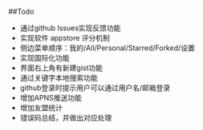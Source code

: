 ##Todo

* 通过github Issues实现反馈功能
* 实现软件 appstore 评分机制
* 侧边菜单顺序：我的/All/Personal/Starred/Forked/设置
* 实现国际化功能
* 界面右上角有新建gist功能
* 通过关键字本地搜索功能
* github登录时提示用户可以通过用户名/邮箱登录
* 增加APNS推送功能
* 增加友盟统计
* 错误码总结，并做出对应处理
